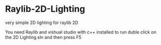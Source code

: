 # Raylib-2D-Lighting
very simple 2D lighting for raylib 2D

You need Raylib and vishual studio with c++ installed
to run duble click on the 2D Lighting.sln and then press F5

